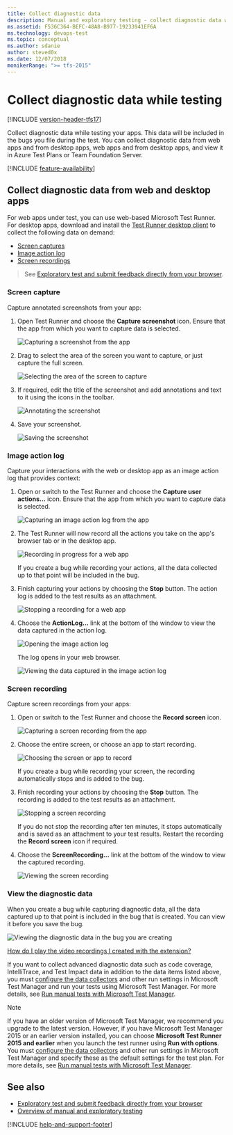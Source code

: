 ```yaml
---
title: Collect diagnostic data
description: Manual and exploratory testing - collect diagnostic data while testing web and desktop apps with Azure DevOps and Team Foundation Server (TFS)
ms.assetid: F536C364-BEFC-48A8-B977-19233941EF6A
ms.technology: devops-test
ms.topic: conceptual
ms.author: sdanie
author: steved0x
ms.date: 12/07/2018
monikerRange: ">= tfs-2015"
---
```


# Collect diagnostic data while testing

[!INCLUDE [version-header-tfs17](includes/version-header-tfs17.md)]

Collect diagnostic data while testing your apps.
This data will be included in the bugs you file
during the test. You can collect diagnostic data from
web apps and from desktop apps, web apps and from desktop apps,
and view it in Azure Test Plans or Team Foundation Server.

[!INCLUDE [feature-availability](includes/feature-availability.md)]

<a name="collect-web"></a>

## Collect diagnostic data from web and desktop apps

For web apps under test, you can use web-based Microsoft Test Runner.
For desktop apps, download and install the [Test Runner desktop client](https://aka.ms/ATPTestRunnerDownload) to collect the following data on demand:

- [Screen captures](#web-screenshot)
- [Image action log](#web-log)
- [Screen recordings](#web-recording)

> See [Exploratory test and submit feedback directly from your browser](perform-exploratory-tests.md).

<a name="web-screenshot"></a>
<a name="collect-desktop"></a>

### Screen capture

Capture annotated screenshots from your app:

1. Open Test Runner and choose the **Capture screenshot** icon.
   Ensure that the app from which you want to capture data is selected.

   ![Capturing a screenshot from the app](media/shared/collect-diagnostic-data-01.png)

1. Drag to select the area of the screen you want to
   capture, or just capture the full screen.

   ![Selecting the area of the screen to capture](media/collect-diagnostic-data/collect-diagnostic-data-03.png)

1. If required, edit the title of the screenshot and add
   annotations and text to it using the icons in the toolbar.

   ![Annotating the screenshot](media/collect-diagnostic-data/collect-diagnostic-data-04.png)

1. Save your screenshot.

   ![Saving the screenshot](media/collect-diagnostic-data/collect-diagnostic-data-05.png)

<a name="web-log"></a>

### Image action log

Capture your interactions with the web or desktop app as an image action log that provides context:

1. Open or switch to the Test Runner and choose the **Capture user actions...** icon.
   Ensure that the app from which you want to capture data is selected.

   ![Capturing an image action log from the app](media/shared/collect-diagnostic-data-06.png)

1. The Test Runner will now record all the actions you take
   on the app's browser tab or in the desktop app.

   ![Recording in progress for a web app](media/collect-diagnostic-data/collect-diagnostic-data-08.png)

   If you create a bug while recording your actions, all the
   data collected up to that point will be included in the bug.

1. Finish capturing your actions by choosing
   the **Stop** button. The action log is added to the test results
   as an attachment.

   ![Stopping a recording for a web app](media/collect-diagnostic-data/collect-diagnostic-data-08a.png)

1. Choose the **ActionLog...** link at the bottom of the window
   to view the data captured in the action log.

   ![Opening the image action log](media/collect-diagnostic-data/collect-diagnostic-data-09.png)

   The log opens in your web browser.

   ![Viewing the data captured in the image action log](media/collect-diagnostic-data/collect-diagnostic-data-10.png)

<a name="web-recording"></a>

### Screen recording

Capture screen recordings from your apps:

1. Open or switch to the Test Runner and choose the **Record screen** icon.

   ![Capturing a screen recording from the app](media/shared/collect-diagnostic-data-11.png)

1. Choose the entire screen, or choose an app to start recording.

   ![Choosing the screen or app to record](media/collect-diagnostic-data/collect-diagnostic-data-12.png)

   If you create a bug while recording your screen, the
   recording automatically stops and is added to the bug.

1. Finish recording your actions by choosing
   the **Stop** button. The recording is added to the test results
   as an attachment.

   ![Stopping a screen recording](media/collect-diagnostic-data/collect-diagnostic-data-13.png)

   If you do not stop the recording after ten minutes, it stops
   automatically and is saved as an attachment to your test results.
   Restart the recording the **Record screen** icon if required.

1. Choose the **ScreenRecording...** link at the bottom of the window
   to view the captured recording.

   ![Viewing the screen recording](media/collect-diagnostic-data/collect-diagnostic-data-14.png)

<a name="view-data"></a>

### View the diagnostic data

When you create a bug while capturing diagnostic data, all the data captured
up to that point is included in the bug that is created. You can
view it before you save the bug.

![Viewing the diagnostic data in the bug you are creating](media/collect-diagnostic-data/collect-diagnostic-data-15.png)

[How do I play the video recordings I created with the extension?](reference-qa.md#recording-playback)

If you want to collect advanced diagnostic data such as code coverage,
IntelliTrace, and Test Impact data in addition to the data items listed above,
you must [configure the data collectors](mtm/collect-more-diagnostic-data-in-manual-tests.md)
and other run settings in Microsoft Test Manager and run your
tests using Microsoft Test Manager. For more details, see
[Run manual tests with Microsoft Test Manager](mtm/run-manual-tests-with-microsoft-test-manager.md).

<p />

> [!NOTE]
> If you have an older version of Microsoft Test Manager, we recommend you upgrade to the latest version.
> However, if you have Microsoft Test Manager 2015 or an earlier version installed, you can choose **Microsoft Test Runner 2015 and earlier** when you launch the test runner using **Run with options**.
> You must [configure the data collectors](mtm/collect-more-diagnostic-data-in-manual-tests.md) and other run settings in Microsoft Test Manager and specify these as the default settings for the test plan.
> For more details, see [Run manual tests with Microsoft Test Manager](mtm/run-manual-tests-with-microsoft-test-manager.md).

## See also

- [Exploratory test and submit feedback directly from your browser](perform-exploratory-tests.md)
- [Overview of manual and exploratory testing](index.yml)

[!INCLUDE [help-and-support-footer](includes/help-and-support-footer.md)]
